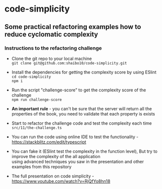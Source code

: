 # code-simplicity
## Some practical refactoring examples how to reduce cyclomatic complexity
### Instructions to the refactoring challenge
* Clone the git repo to your local machine <br>
```git clone git@github.com:shaibo10/code-simplicity.git```
* Install the dependencies for getting the complexity score by using ESlint <br>
```cd code-simplicity```<br>
```npm i```
* Run the script "challenge-score" to get the complexity score of the challenge <br>
```npm run challenge-score```
* __An important rule__ - you can't be sure that the server will return all the properties of the book, you need to validate that each property is exists
* Start to refactor the challenge code and test the complexity each time <br>
```src/11/the-challenge.ts``` 
* You can run the code using online IDE to test the functionality - https://stackblitz.com/edit/typescript
* You can fake it (ESlint test the complexity in the function level), But try to improve the complexity of the all application <br>
using advanced techniques you saw in the presentation and other examples from this repository 

* The full presentation on code simplicity - https://www.youtube.com/watch?v=RjQfYo8hn18

